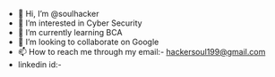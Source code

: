 - 👋 Hi, I’m @soulhacker
- 👀 I’m interested in Cyber Security
- 🌱 I’m currently learning BCA
- 💞️ I’m looking to collaborate on Google
- 📫 How to reach me through my email:- hackersoul199@gmail.com
- linkedin id:-  

<!---
soulhr/soulhr is a ✨ special ✨ repository because its `README.md` (this file) appears on your GitHub profile.
You can click the Preview link to take a look at your changes.
--->
